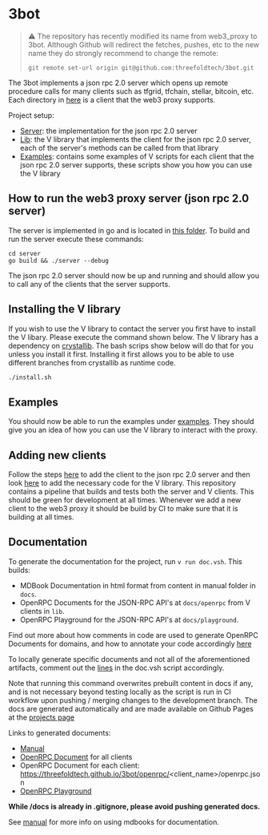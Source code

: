 # 3bot

> :warning: The repository has recently modified its name from web3_proxy to 3bot. Although Github will redirect the fetches, pushes, etc to the new name they do strongly recommend to change the remote:
>
> ```git remote set-url origin git@github.com:threefoldtech/3bot.git```

The 3bot implements a json rpc 2.0 server which opens up remote procedure calls for many clients such as tfgrid, tfchain, stellar, bitcoin, etc. Each directory in [here](server/pkg/) is a client that the web3 proxy supports.

Project setup:

- [Server](server/): the implementation for the json rpc 2.0 server
- [Lib](lib/): the V library that implements the client for the json rpc 2.0 server, each of the server's methods can be called from that library
- [Examples](examples): contains some examples of V scripts for each client that the json rpc 2.0 server supports, these scripts show you how you can use the V library

## How to run the web3 proxy server (json rpc 2.0 server)

The server is implemented in go and is located in [this folder](server/). To build and run the server execute these commands:

```shell
cd server
go build && ./server --debug
```

The json rpc 2.0 server should now be up and running and should allow you to call any of the clients that the server supports.

## Installing the V library

If you wish to use the V library to contact the server you first have to install the V libary. Please execute the command shown below. The V library has a dependency on [crystallib](https://github.com/freeflowuniverse/crystallib). The bash scrips show below will do that for you unless you install it first. Installing it first allows you to be able to use different branches from crystallib as runtime code.

```sh
./install.sh
```

## Examples

You should now be able to run the examples under [examples](examples/). They should give you an idea of how you can use the V library to interact with the proxy.

## Adding new clients

Follow the steps [here](server/) to add the client to the json rpc 2.0 server and then look [here](lib/) to add the necessary code for the V library. This repository contains a pipeline that builds and tests both the server and V clients. This should be green for development at all times. Whenever we add a new client to the web3 proxy it should be build by CI to make sure that it is building at all times.

## Documentation

To generate the documentation for the project, run `v run doc.vsh`. This builds: 
- MDBook Documentation in html format from content in manual folder in `docs`. 
- OpenRPC Documents for the JSON-RPC API's at `docs/openrpc` from V clients in `lib`.
- OpenRPC Playground for the JSON-RPC API's at `docs/playground`.

Find out more about how comments in code are used to generate OpenRPC Documents for domains, and how to annotate your code accordingly [here](https://github.com/freeflowuniverse/crystallib/tree/development/openrpc)

To locally generate specific documents and not all of the aforementioned artifacts, comment out the [lines](https://github.com/threefoldtech/3bot/blob/596331a5051d15502681d200fa408ee0983debc0/doc.vsh#LL88-L91) in the doc.vsh script accordingly.

Note that running this command overwrites prebuilt content in docs if any, and is not necessary beyond testing locally as the script is run in CI workflow upon pushing / merging changes to the development branch. The docs are generated automatically and are made available on Github Pages at the [projects page](https://threefoldtech.github.io/3bot)

Links to generated documents:
- [Manual](https://threefoldtech.github.io/3bot)
- [OpenRPC Document](https://threefoldtech.github.io/3bot/openrpc/openrpc.json) for all clients
- OpenRPC Document for each client: https://threefoldtech.github.io/3bot/openrpc/<client_name>/openrpc.json
- [OpenRPC Playground](https://threefoldtech.github.io/3bot/playground/)

**While /docs is already in .gitignore, please avoid pushing generated docs.**

See [manual](/3script/manual/readmd.md) for more info on using mdbooks for documentation.
